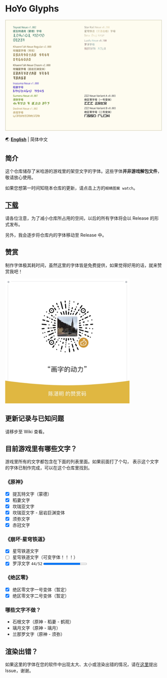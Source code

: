 # HoYo Glyphs

![字体样本的图片](specimen.png)

🌏 **[English](README_en.md)** | 简体中文

## 简介

这个仓库储存了米哈游的游戏里的架空文字的字体。这些字体**并非游戏解包文件**，敬请放心使用。

如果您想第一时间知晓本仓库的更新，请点击上方的`眼睛图案 watch`。

## [下载](download.md)

请各位注意，为了减小仓库所占用的空间，以后的所有字体将会以 Release 的形式发布。

另外，我会逐步将仓库内的字体移动至 Release 中。

## 赞赏

制作字体极其耗时间，虽然这里的字体皆是免费提供，如果觉得好用的话，就来赞赏我吧！

<img src="donation-wechat.jpg" alt="陈湛明的赞赏码" style="width: 25rem">

## 更新记录与已知问题

请移步至 Wiki 查看。

## 目前游戏里有哪些文字？

游戏里所有的文字都包含在下面的列表里面。如果前面打了个勾，
表示这个文字的字体已制作完成，可以在这个仓库里找到。

### 《原神》

- [X] 提瓦特文字（蒙德）
- [X] 稻妻文字
- [X] 坎瑞亚文字
- [X] 坎瑞亚文字 - 层岩巨渊变体
- [X] 须弥文字
- [X] 赤冠文字

### 《崩坏·星穹铁道》

- [X] 星穹铁道文字
- [ ] 星穹铁道文字（可变字体！！！）
- [X] 罗浮文字 `44/52` <progress max="52" value="44"></progress>

### 《绝区零》

- [X] 绝区零文字一号变体（暂定）
- [X] 绝区零文字二号变体（暂定）

### 哪些文字不做？

- 石根文字（原神 - 稻妻 - 鹤观）
- 璃月文字（原神 - 璃月）
- 兰那罗文字（原神 - 须弥）

## 渲染出错？

如果这里的字体在您的软件中出现太大、太小或渲染出错的情况，请在[这里](https://github.com/SpeedyOrc-C/Hoyo-Glyphs/issues)提出 Issue，谢谢。
